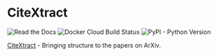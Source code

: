 # CiteXtract

![Read the Docs](https://img.shields.io/readthedocs/citextract.svg) ![Docker Cloud Build Status](https://img.shields.io/docker/cloud/build/kmjjacobs/citextract.svg) ![PyPI - Python Version](https://img.shields.io/pypi/pyversions/citextract.svg)

[CiteXtract](https://www.citextract.com/) - Bringing structure to the papers on ArXiv.
